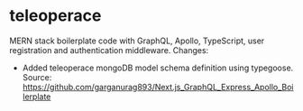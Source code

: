 # teleoperace

MERN stack boilerplate code with GraphQL, Apollo, TypeScript, user registration and authentication middleware.
Changes:

+ Added teleoperace mongoDB model schema definition using typegoose.
Source: <https://github.com/garganurag893/Next.js_GraphQL_Express_Apollo_Boilerplate>
